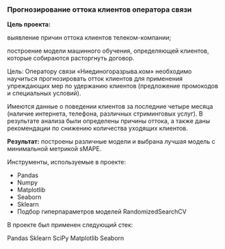 
### Прогнозирование оттока клиентов оператора связи

**Цель проекта:** 

выявление причин оттока клиентов телеком-компании; 

построение модели машинного обучения, определяющей клиентов, которые собираются расторгнуть договор.

Цель:
Оператору связи «Ниединогоразрыва.ком» необходимо научиться прогнозировать отток клиентов для применения упреждающих мер по удержанию клиентов (предложение промокодов и специальных условий).


Имеются данные о поведении клиентов за последние четыре месяца (наличие интернета, телефона, различных стриминговых услуг). В результате анализа были определены причины оттока, а также даны рекомендации по снижению количества уходящих клиентов.

**Результат:** построены различные модели и выбрана лучшая модель с минимальной метрикой sMAPE.

Инструменты, используемые в проекте:
- Pandas
- Numpy
- Matplotlib
- Seaborn
- Sklearn
- Подбор гиперпараметров моделей RandomizedSearchCV

В проекте был применен следующий стек:

Pandas
Sklearn
SciPy
Matplotlib
Seaborn
